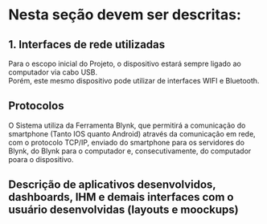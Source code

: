 # Nesta seção devem ser descritas:
## 1. Interfaces de rede utilizadas 
Para o escopo inicial do Projeto, o dispositivo estará sempre ligado ao computador via cabo USB.  
Porém, este mesmo dispositivo pode utilizar de interfaces WIFI e Bluetooth.

## Protocolos
O Sistema utiliza da Ferramenta Blynk, que permitirá a comunicação do smartphone (Tanto IOS quanto Android) através da comunicação em rede, com o protocolo TCP/IP, enviado do smartphone para os servidores do Blynk, do Blynk para o computador e, consecutivamente, do computador poara o dispositivo.

## Descrição de aplicativos desenvolvidos, dashboards, IHM e demais interfaces com o usuário desenvolvidas (layouts e moockups)
